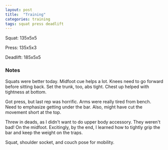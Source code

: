 ```yaml
---
layout: post
title:  "Training"
categories: training
tags: squat press deadlift
---
```


Squat:          135x5x5

Press:          135x5x3

Deadlift:       185x5x5

### Notes

Squats were better today. Midfoot cue helps a lot. Knees need to go forward
before sitting back. Set the trunk, too, abs tight. Chest up helped with
tightness at bottom.

Got press, but last rep was horrific. Arms were really tired from bench. Need
to emphasize getting under the bar. Also, might have cut the movement short at
the top.

Threw in deads, as I didn't want to do upper body accessory. They weren't bad!
On the midfoot. Excitingly, by the end, I learned how to tightly grip the bar
and keep the weight on the traps.

Squat, shoulder socket, and couch pose for mobility.
